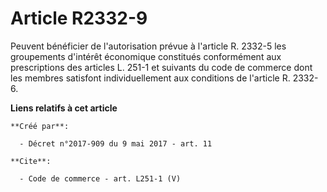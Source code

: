 # Article R2332-9

Peuvent bénéficier de l'autorisation prévue à l'article R. 2332-5 les groupements d'intérêt économique constitués
conformément aux prescriptions des articles L. 251-1 et suivants du code de commerce dont les membres satisfont
individuellement aux conditions de l'article R. 2332-6.

**Liens relatifs à cet article**

	**Créé par**:

	  - Décret n°2017-909 du 9 mai 2017 - art. 11

	**Cite**:

	  - Code de commerce - art. L251-1 (V)
